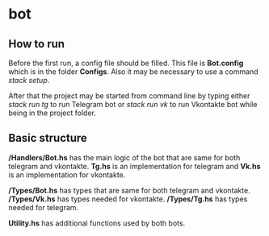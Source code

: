 # bot

## How to run
Before the first run, a config file should be filled. This file is **Bot.config** which is in the folder **Configs**.
Also it may be necessary to use a command *stack setup*.

After that the project may be started from command line by typing either *stack run tg* to run Telegram bot or *stack run vk* to run Vkontakte bot while being in the project folder. 

## Basic structure
**/Handlers/Bot.hs** has the main logic of the bot that are same for both telegram and vkontakte. **Tg.hs** is an implementation for telegram and **Vk.hs** is an implementation for vkontakte.

**/Types/Bot.hs** has types that are same for both telegram and vkontakte.
**/Types/Vk.hs** has types needed for vkontakte.
**/Types/Tg.hs** has types needed for telegram.

**Utility.hs** has additional functions used by both bots.
